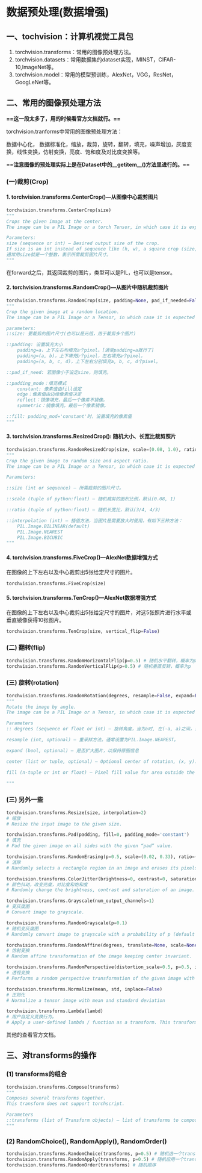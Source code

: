 # 数据预处理(数据增强)

## 一、tochvision：计算机视觉工具包

1. torchvision.transforms：常用的图像预处理方法。
2. torchvision.datasets：常用数据集的dataset实现，MINST，CIFAR-10,ImageNet等。
3. torchvision.model：常用的模型预训练，AlexNet，VGG，ResNet，GoogLeNet等。



## 二、常用的图像预处理方法

**==这一段太多了，用的时候看官方文档就行。==**

torchvision.tranforms中常用的图像预处理方法：

数据中心化， 数据标准化，缩放，裁剪，旋转，翻转，填充，噪声增加，灰度变换，线性变换，仿射变换，亮度、饱和度及对比度变换等。

**==注意图像的预处理实际上是在Dataset中的\_\_getitem\_\_()方法里进行的。==**

### (一)裁剪(Crop)

#### 1. torchvision.transforms.CenterCrop()—从图像中心裁剪图片

```python
torchvision.transforms.CenterCrop(size)
"""
Crops the given image at the center. 
The image can be a PIL Image or a torch Tensor, in which case it is expected to have […, H, W] shape, where … means an arbitrary number of leading dimensions.

Parameters:
size (sequence or int) – Desired output size of the crop. 
If size is an int instead of sequence like (h, w), a square crop (size, size) is made. If provided a tuple or list of length 1, it will be interpreted as (size[0], size[0]).
通常用size就是一个整数，表示所需裁剪图片尺寸。
"""
```

在forward之后，其返回裁剪的图片，类型可以是PIL，也可以是tensor。



#### 2. torchvision.transforms.RandomCrop()—从图片中随机裁剪图片

```python
torchvision.transforms.RandomCrop(size, padding=None, pad_if_needed=False, fill=0, padding_mode='constant')
"""
Crop the given image at a random location. 
The image can be a PIL Image or a Tensor, in which case it is expected to have […, H, W] shape, where … means an arbitrary number of leading dimensions

parameters:
::size: 要裁剪的图片尺寸(也可以是元组，用于裁剪多个图片)

::padding: 设置填充大小
	padding=a，上下左右均填充a个pixel。[通常padding=a就行了]
	padding=(a, b)，上下填充b个pixel，左右填充a个pixel。
	padding=(a, b, c, d)，上下左右分别填充a, b, c, d个pixel。

::pad_if_need: 若图像小于设定size，则填充。

::padding_mode：填充模式
	constant: 像素值由fill设定
	edge：像素值由边缘像素值决定
	reflect：镜像填充，最后一个像素不镜像。
	symmetric：镜像填充，最后一个像素镜像。

::fill: padding_mod='constant'时，设置填充的像素值
"""
```



#### 3. torchvision.transforms.ResizedCrop(): 随机大小、长宽比裁剪照片

```python
torchvision.transforms.RandomResizedCrop(size, scale=(0.08, 1.0), ratio=(0.75, 1.3333333333333333), interpolation=2)
"""
Crop the given image to random size and aspect ratio. 
The image can be a PIL Image or a Tensor, in which case it is expected to have […, H, W] shape, where … means an arbitrary number of leading dimensions

Parameters:

::size (int or sequence) – 所需裁剪的图片尺寸。

::scale (tuple of python:float) – 随机裁剪的面积比例，默认(0.08, 1)

::ratio (tuple of python:float) – 随机长宽比，默认(3/4, 4/3)

::interpolation (int) – 插值方法，当图片是需要放大时使用，有如下三种方法：
	PIL.Image.BILINEAR(default)
	PIL.Image.NEAREST
	PIL.Image.BICUBIC
"""
```





#### 4. torchvision.transforms.FiveCrop()—AlexNet数据增强方式

在图像的上下左右以及中心裁剪出5张给定尺寸的图片。

```python
torchvision.transforms.FiveCrop(size)
```



#### 5. torchvision.transforms.TenCrop()—AlexNet数据增强方式

在图像的上下左右以及中心裁剪出5张给定尺寸的图片，对这5张照片进行水平或垂直镜像获得10张图片。

```python
torchvision.transforms.TenCrop(size, vertical_flip=False)
```



### (二) 翻转(flip)

```python
torchvision.transforms.RandomHorizontalFlip(p=0.5) # 随机水平翻转，概率为p
torchvision.transforms.RandomVerticalFlip(p=0.5) # 随机垂直反转，概率为p
```



### (三) 旋转(rotation)

```python
torchvision.transforms.RandomRotation(degrees, resample=False, expand=False, center=None, fill=None)
"""
Rotate the image by angle. 
The image can be a PIL Image or a Tensor, in which case it is expected to have […, H, W] shape, where … means an arbitrary number of leading dimensions.

Parameters
:: degrees (sequence or float or int) – 旋转角度，当为a时, 在(-a, a)之间，当为(a, b)时，在(a, b)之间。

resample (int, optional) – 重采样方法。通常设置为PIL.Image.NEAREST。

expand (bool, optional) – 是否扩大图片，以保持原图信息

center (list or tuple, optional) – Optional center of rotation, (x, y). Origin is the upper left corner. Default is the center of the image.

fill (n-tuple or int or float) – Pixel fill value for area outside the rotated image. (填充旋转后原图片外面的像素颜色)。

"""
```



### (三) 另外一些

```python
torchvision.transforms.Resize(size, interpolation=2)
# 缩放
# Resize the input image to the given size.

torchvision.transforms.Pad(padding, fill=0, padding_mode='constant')
# 填充
# Pad the given image on all sides with the given “pad” value. 

torchvision.transforms.RandomErasing(p=0.5, scale=(0.02, 0.33), ratio=(0.3, 3.3), value=0, inplace=False)
# 消除
# Randomly selects a rectangle region in an image and erases its pixels. 

torchvision.transforms.ColorJitter(brightness=0, contrast=0, saturation=0, hue=0) 
# 颜色抖动，改变亮度，对比度和饱和度
# Randomly change the brightness, contrast and saturation of an image.

torchvision.transforms.Grayscale(num_output_channels=1) 
# 变灰度图
# Convert image to grayscale.

torchvision.transforms.RandomGrayscale(p=0.1)
# 随机变灰度图
# Randomly convert image to grayscale with a probability of p (default 0.1). 

torchvision.transforms.RandomAffine(degrees, translate=None, scale=None, shear=None, resample=0, fillcolor=0)
# 仿射变换
# Random affine transformation of the image keeping center invariant.

torchvision.transforms.RandomPerspective(distortion_scale=0.5, p=0.5, interpolation=2, fill=0)
# 透视变换
# Performs a random perspective transformation of the given image with a given probability.

torchvision.transforms.Normalize(mean, std, inplace=False)
# 正则化
# Normalize a tensor image with mean and standard deviation

torchvision.transforms.Lambda(lambd)
# 用户自定义变换行为。
# Apply a user-defined lambda / function as a transform. This transform does not support torchscript.
```

其他的查看官方文档。



## 三、对transforms的操作

### (1) transforms的组合

```python
torchvision.transforms.Compose(transforms)
"""
Composes several transforms together. 
This transform does not support torchscript. 

Parameters
::transforms (list of Transform objects) – list of transforms to compose.
"""
```

### (2) RandomChoice(), RandomApply(), RandomOrder()

```python
torchvision.transforms.RandomChoice(transforms, p=0.5) # 随机选一个transform
torchvision.transforms.RandomApply(transforms, p=0.5) # 随机应用一个transform
torchvision.transforms.RandomOrder(transforms) # 随机顺序
```

